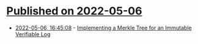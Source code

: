 # [Published on 2022-05-06](index.md)

* [2022-05-06, 16:45:08](https://news.ycombinator.com/item?id=31287254) - [Implementing a Merkle Tree for an Immutable Verifiable Log](https://aly.arriqaaq.com/merkle-tree-and-verifiable-data-structures/)
